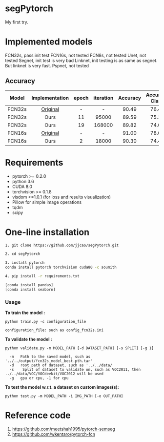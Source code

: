 # segPytorch
My first try.

# Implemented models
FCN32s, pass init test
FCN16s, not tested
FCN8s, not tested
Unet, not tested
Segnet, init test is very bad
Linknet, init testing is as same as segnet. But linknet is very fast.
Pspnet, not tested

## Accuracy
| Model | Implementation |   epoch |   iteration | Accuracy | Accuracy Class | Mean IU | FWAV Accuracy |
|:-----:|:--------------:|:-------:|:-----------:|:--------:|:--------------:|:-------:|:-------------:|
|FCN32s      | [Original](https://github.com/shelhamer/fcn.berkeleyvision.org/tree/master/voc-fcn32s)       | - | -     | 90.49 | 76.48 | 63.63 | 83.47 |
|FCN32s| Ours|11 | 95000 | 89.59| 75.11 | 62.56 | 81.93 |
|FCN32s| Ours|19 | 168000 | 89.82 | 74.08 | 62.81 | 82.17 |
|FCN16s      | [Original](https://github.com/shelhamer/fcn.berkeleyvision.org/tree/master/voc-fcn16s)       | - | -     | 91.00 | 78.07 | 65.01 | 84.27 |
|FCN16s| Ours|2 | 18000 | 90.30| 74.46 | 62.72 | 82.95 |

# Requirements
* pytorch >= 0.2.0
* python 3.6
* CUDA 8.0
* torchvision >= 0.1.8
* visdom >=1.0.1 (for loss and results visualization)
* Pillow for simple image operations
* tqdm
* scipy



# One-line installation
```bash
1. git clone https://github.com/jjcao/segPytorch.git

2. cd segPytorch

3. install pytorch 
conda install pytorch torchvision cuda80 -c soumith

4. pip install -r requirements.txt

[conda install pandas]
[conda install seaborn]
```

### Usage

**To train the model :**

```
python train.py -c configuration_file

configuration_file: such as config_fcn32s.ini
```

**To validate the model :**

```
python validate.py -m MODEL_PATH [-d DATASET_PATH] [-s SPLIT] [-g 1]

  -m   Path to the saved model, such as '../../output/fcn32s_model_best.pth.tar'
  -d   root path of dataset, such as '../../data/
  -s    Split of dataset to validate on, such as VOC2011, then ../../data/VOC/VOCdevkit/VOC2012 will be used
  -g   gpu or cpu, -1 for cpu
```

**To test the model w.r.t. a dataset on custom images(s):**

```
python test.py -m MODEL_PATH -i IMG_PATH [-o OUT_PATH]
```

# Reference code
1. https://github.com/meetshah1995/pytorch-semseg
2. https://github.com/wkentaro/pytorch-fcn
